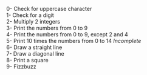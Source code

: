 0- Check for uppercase character</br>
1- Check for a digit</br>
2- Multiply 2 integers</br>
3- Print the numbers from 0 to 9</br>
4- Print the numbers from 0 to 9, except 2 and 4</br>
5- Print 10 times the numbers from 0 to 14 *Incomplete*</br>
6- Draw a straight line</br>
7- Draw a diagonal line</br>
8- Print a square</br>
9- Fizzbuzz
